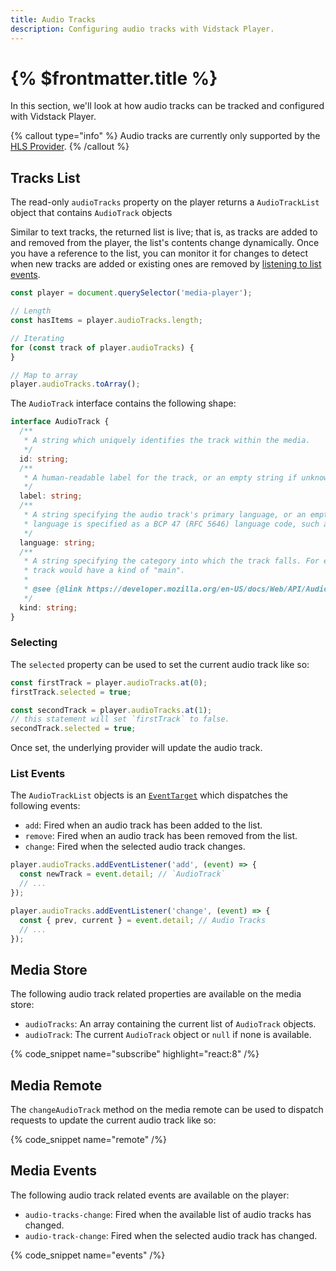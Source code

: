 ```yaml
---
title: Audio Tracks
description: Configuring audio tracks with Vidstack Player.
---
```


# {% $frontmatter.title %}

In this section, we'll look at how audio tracks can be tracked and configured with Vidstack
Player.

{% callout type="info" %}
Audio tracks are currently only supported by the [HLS Provider](/docs/react/player/providers/hls).
{% /callout %}

## Tracks List

The read-only `audioTracks` property on the player returns a `AudioTrackList` object that contains
`AudioTrack` objects

Similar to text tracks, the returned list is live; that is, as tracks are added
to and removed from the player, the list's contents change dynamically. Once you have a reference
to the list, you can monitor it for changes to detect when new tracks are added or existing
ones are removed by [listening to list events](#events).

```ts
const player = document.querySelector('media-player');

// Length
const hasItems = player.audioTracks.length;

// Iterating
for (const track of player.audioTracks) {
}

// Map to array
player.audioTracks.toArray();
```

The `AudioTrack` interface contains the following shape:

```ts
interface AudioTrack {
  /**
   * A string which uniquely identifies the track within the media.
   */
  id: string;
  /**
   * A human-readable label for the track, or an empty string if unknown.
   */
  label: string;
  /**
   * A string specifying the audio track's primary language, or an empty string if unknown. The
   * language is specified as a BCP 47 (RFC 5646) language code, such as "en-US" or "pt-BR".
   */
  language: string;
  /**
   * A string specifying the category into which the track falls. For example, the main audio
   * track would have a kind of "main".
   *
   * @see {@link https://developer.mozilla.org/en-US/docs/Web/API/AudioTrack/kind}
   */
  kind: string;
}
```

### Selecting

The `selected` property can be used to set the current audio track like so:

```ts
const firstTrack = player.audioTracks.at(0);
firstTrack.selected = true;

const secondTrack = player.audioTracks.at(1);
// this statement will set `firstTrack` to false.
secondTrack.selected = true;
```

Once set, the underlying provider will update the audio track.

### List Events

The `AudioTrackList` objects is an [`EventTarget`](https://developer.mozilla.org/en-US/docs/Web/API/EventTarget)
which dispatches the following events:

- `add`: Fired when an audio track has been added to the list.
- `remove`: Fired when an audio track has been removed from the list.
- `change`: Fired when the selected audio track changes.

```ts
player.audioTracks.addEventListener('add', (event) => {
  const newTrack = event.detail; // `AudioTrack`
  // ...
});

player.audioTracks.addEventListener('change', (event) => {
  const { prev, current } = event.detail; // Audio Tracks
  // ...
});
```

## Media Store

The following audio track related properties are available on the media store:

- `audioTracks`: An array containing the current list of `AudioTrack` objects.
- `audioTrack`: The current `AudioTrack` object or `null` if none is available.

{% code_snippet name="subscribe" highlight="react:8" /%}

## Media Remote

The `changeAudioTrack` method on the media remote can be used to dispatch requests to update
the current audio track like so:

{% code_snippet name="remote" /%}

## Media Events

The following audio track related events are available on the player:

- `audio-tracks-change`: Fired when the available list of audio tracks has changed.
- `audio-track-change`: Fired when the selected audio track has changed.

{% code_snippet name="events" /%}
